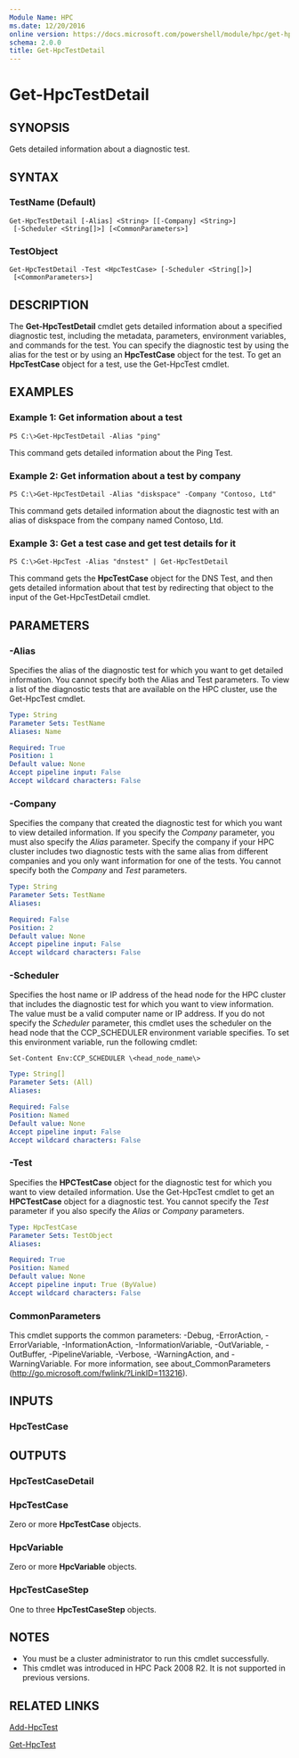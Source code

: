 ```yaml
---
Module Name: HPC
ms.date: 12/20/2016
online version: https://docs.microsoft.com/powershell/module/hpc/get-hpctestdetail?view=windowsserver2012r2-ps&wt.mc_id=ps-gethelp
schema: 2.0.0
title: Get-HpcTestDetail
---
```


# Get-HpcTestDetail

## SYNOPSIS
Gets detailed information about a diagnostic test.

## SYNTAX

### TestName (Default)
```
Get-HpcTestDetail [-Alias] <String> [[-Company] <String>]
 [-Scheduler <String[]>] [<CommonParameters>]
```

### TestObject
```
Get-HpcTestDetail -Test <HpcTestCase> [-Scheduler <String[]>]
 [<CommonParameters>]
```

## DESCRIPTION
The **Get-HpcTestDetail** cmdlet gets detailed information about a specified diagnostic test, including the metadata, parameters, environment variables, and commands for the test.
You can specify the diagnostic test by using the alias for the test or by using an **HpcTestCase** object for the test.
To get an **HpcTestCase** object for a test, use the Get-HpcTest cmdlet.

## EXAMPLES

### Example 1: Get information about a test
```
PS C:\>Get-HpcTestDetail -Alias "ping"
```

This command gets detailed information about the Ping Test.

### Example 2: Get information about a test by company
```
PS C:\>Get-HpcTestDetail -Alias "diskspace" -Company "Contoso, Ltd"
```

This command gets detailed information about the diagnostic test with an alias of diskspace from the company named Contoso, Ltd.

### Example 3: Get a test case and get test details for it
```
PS C:\>Get-HpcTest -Alias "dnstest" | Get-HpcTestDetail
```

This command gets the **HpcTestCase** object for the DNS Test, and then gets detailed information about that test by redirecting that object to the input of the Get-HpcTestDetail cmdlet.

## PARAMETERS

### -Alias
Specifies the alias of the diagnostic test for which you want to get detailed information.
You cannot specify both the Alias and Test parameters.
To view a list of the diagnostic tests that are available on the HPC cluster, use the Get-HpcTest cmdlet.

```yaml
Type: String
Parameter Sets: TestName
Aliases: Name

Required: True
Position: 1
Default value: None
Accept pipeline input: False
Accept wildcard characters: False
```

### -Company
Specifies the company that created the diagnostic test for which you want to view detailed information.
If you specify the *Company* parameter, you must also specify the *Alias* parameter.
Specify the company if your HPC cluster includes two diagnostic tests with the same alias from different companies and you only want information for one of the tests.
You cannot specify both the *Company* and *Test* parameters.

```yaml
Type: String
Parameter Sets: TestName
Aliases:

Required: False
Position: 2
Default value: None
Accept pipeline input: False
Accept wildcard characters: False
```

### -Scheduler
Specifies the host name or IP address of the head node for the HPC cluster that includes the diagnostic test for which you want to view information.
The value must be a valid computer name or IP address.
If you do not specify the *Scheduler* parameter, this cmdlet uses the scheduler on the head node that the CCP_SCHEDULER environment variable specifies.
To set this environment variable, run the following cmdlet:

`Set-Content Env:CCP_SCHEDULER \<head_node_name\>`

```yaml
Type: String[]
Parameter Sets: (All)
Aliases:

Required: False
Position: Named
Default value: None
Accept pipeline input: False
Accept wildcard characters: False
```

### -Test
Specifies the **HPCTestCase** object for the diagnostic test for which you want to view detailed information.
Use the Get-HpcTest cmdlet to get an **HPCTestCase** object for a diagnostic test.
You cannot specify the *Test* parameter if you also specify the *Alias* or *Company* parameters.

```yaml
Type: HpcTestCase
Parameter Sets: TestObject
Aliases:

Required: True
Position: Named
Default value: None
Accept pipeline input: True (ByValue)
Accept wildcard characters: False
```

### CommonParameters
This cmdlet supports the common parameters: -Debug, -ErrorAction, -ErrorVariable, -InformationAction, -InformationVariable, -OutVariable, -OutBuffer, -PipelineVariable, -Verbose, -WarningAction, and -WarningVariable. For more information, see about_CommonParameters (http://go.microsoft.com/fwlink/?LinkID=113216).

## INPUTS

### HpcTestCase

## OUTPUTS

### HpcTestCaseDetail

### HpcTestCase
Zero or more **HpcTestCase** objects.

### HpcVariable
Zero or more **HpcVariable** objects.

### HpcTestCaseStep
One to three **HpcTestCaseStep** objects.

## NOTES
* You must be a cluster administrator to run this cmdlet successfully.
* This cmdlet was introduced in HPC Pack 2008 R2. It is not supported in previous versions.

## RELATED LINKS

[Add-HpcTest](./Add-HpcTest.md)

[Get-HpcTest](./Get-HpcTest.md)
